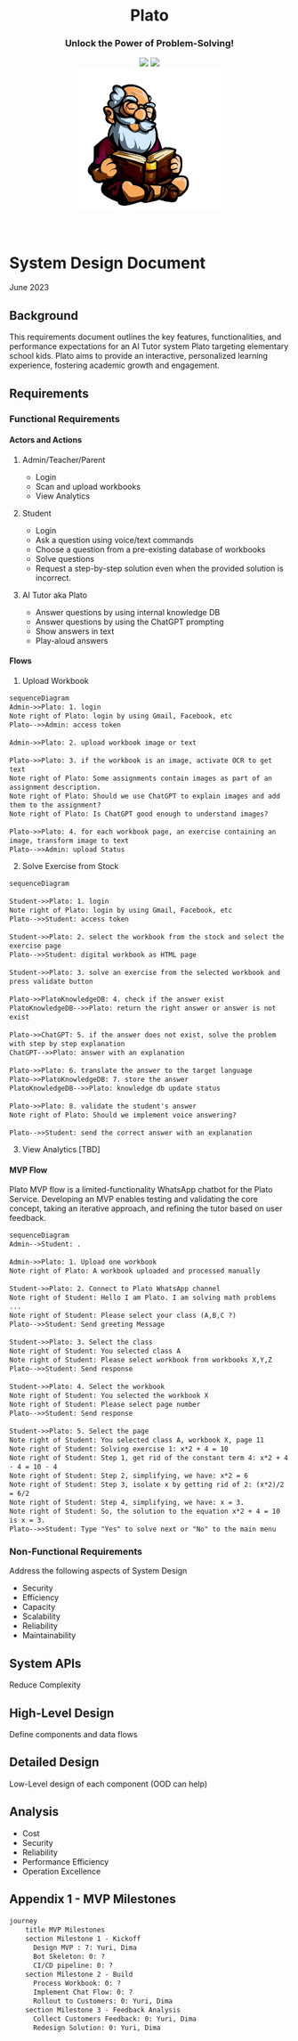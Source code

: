<div align="center">
<h1 align="center"> Plato </h1> 
<h3>Unlock the Power of Problem-Solving!</br></h3>
<img src="https://img.shields.io/badge/Progress-1%25-red"> <img src="https://img.shields.io/badge/Feedback-Welcome-green">
</br>
<kbd>
<img src="../images/plato_1.png" width="256ppx"> 
</kbd>
</div>
</br>
</br>

# System Design Document
June 2023

## Background
This requirements document outlines the key features, functionalities, and performance expectations for an AI Tutor system Plato targeting elementary school kids. Plato aims to provide an interactive, personalized learning experience, fostering academic growth and engagement.

## Requirements

### Functional Requirements

#### Actors and Actions
1. Admin/Teacher/Parent
    - Login
    - Scan and upload workbooks
    - View Analytics

2. Student
    - Login
    - Ask a question using voice/text commands
    - Choose a question from a pre-existing database of workbooks
    - Solve questions
    - Request a step-by-step solution even when the provided solution is incorrect. 

3. AI Tutor aka Plato
    - Answer questions by using internal knowledge DB
    - Answer questions by using the ChatGPT prompting
    - Show answers in text
    - Play-aloud answers

#### Flows
1. Upload Workbook
```mermaid
sequenceDiagram
Admin->>Plato: 1. login
Note right of Plato: login by using Gmail, Facebook, etc 
Plato-->>Admin: access token

Admin->>Plato: 2. upload workbook image or text

Plato->>Plato: 3. if the workbook is an image, activate OCR to get text
Note right of Plato: Some assignments contain images as part of an assignment description.
Note right of Plato: Should we use ChatGPT to explain images and add them to the assignment?
Note right of Plato: Is ChatGPT good enough to understand images?

Plato->>Plato: 4. for each workbook page, an exercise containing an image, transform image to text 
Plato-->>Admin: upload Status
```

2. Solve Exercise from Stock
```mermaid
sequenceDiagram

Student->>Plato: 1. login
Note right of Plato: login by using Gmail, Facebook, etc 
Plato-->>Student: access token

Student->>Plato: 2. select the workbook from the stock and select the exercise page
Plato-->>Student: digital workbook as HTML page 

Student->>Plato: 3. solve an exercise from the selected workbook and press validate button

Plato->>PlatoKnowledgeDB: 4. check if the answer exist
PlatoKnowledgeDB-->>Plato: return the right answer or answer is not exist

Plato->>ChatGPT: 5. if the answer does not exist, solve the problem with step by step explanation 
ChatGPT-->>Plato: answer with an explanation

Plato->>Plato: 6. translate the answer to the target language
Plato->>PlatoKnowledgeDB: 7. store the answer
PlatoKnowledgeDB-->>Plato: knowledge db update status

Plato->>Plato: 8. validate the student's answer
Note right of Plato: Should we implement voice answering?

Plato-->>Student: send the correct answer with an explanation
```

3. View Analytics
[TBD]

#### MVP Flow
Plato MVP flow is a limited-functionality WhatsApp chatbot for the Plato Service. Developing an MVP enables testing and validating the core concept, taking an iterative approach, and refining the tutor based on user feedback.

```mermaid
sequenceDiagram
Admin-->Student: .

Admin->>Plato: 1. Upload one workbook
Note right of Plato: A workbook uploaded and processed manually

Student->>Plato: 2. Connect to Plato WhatsApp channel
Note right of Student: Hello I am Plato. I am solving math problems ...
Note right of Student: Please select your class (A,B,C ?)
Plato-->>Student: Send greeting Message 

Student->>Plato: 3. Select the class
Note right of Student: You selected class A
Note right of Student: Please select workbook from workbooks X,Y,Z
Plato-->>Student: Send response 

Student->>Plato: 4. Select the workbook
Note right of Student: You selected the workbook X
Note right of Student: Please select page number
Plato-->>Student: Send response 

Student->>Plato: 5. Select the page
Note right of Student: You selected class A, workbook X, page 11
Note right of Student: Solving exercise 1: x*2 + 4 = 10
Note right of Student: Step 1, get rid of the constant term 4: x*2 + 4 - 4 = 10 - 4
Note right of Student: Step 2, simplifying, we have: x*2 = 6
Note right of Student: Step 3, isolate x by getting rid of 2: (x*2)/2 = 6/2
Note right of Student: Step 4, simplifying, we have: x = 3.
Note right of Student: So, the solution to the equation x*2 + 4 = 10 is x = 3.
Plato-->>Student: Type "Yes" to solve next or "No" to the main menu 
```

### Non-Functional Requirements
Address the following aspects of System Design
- Security
- Efficiency
- Capacity
- Scalability
- Reliability
- Maintainability

## System APIs
Reduce Complexity

## High-Level Design
Define components and data flows 

## Detailed Design 
Low-Level design of each component (OOD can help)

## Analysis
- Cost
- Security
- Reliability
- Performance Efficiency
- Operation Excellence

## Appendix 1 - MVP Milestones
```mermaid
journey
    title MVP Milestones
    section Milestone 1 - Kickoff
      Design MVP : 7: Yuri, Dima
      Bot Skeleton: 0: ?
      CI/CD pipeline: 0: ?
    section Milestone 2 - Build
      Process Workbook: 0: ?
      Implement Chat Flow: 0: ?
      Rollout to Customers: 0: Yuri, Dima
    section Milestone 3 - Feedback Analysis
      Collect Customers Feedback: 0: Yuri, Dima
      Redesign Solution: 0: Yuri, Dima
```





